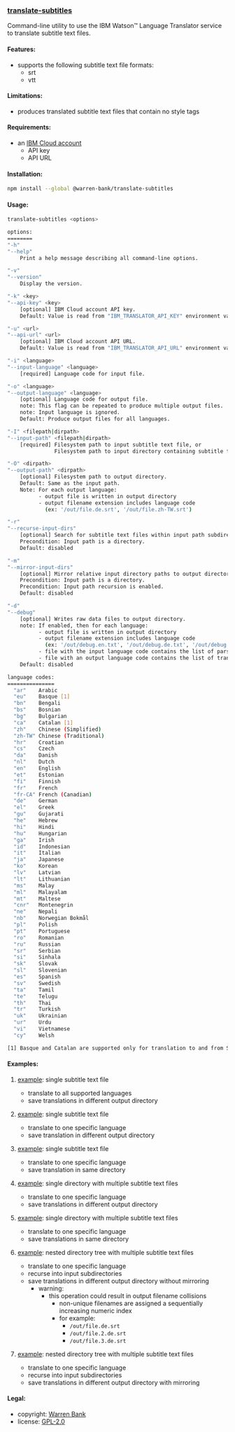 ### [translate-subtitles](https://github.com/warren-bank/node-translate-subtitles)

Command-line utility to use the IBM Watson&trade; Language Translator service to translate subtitle text files.

#### Features:

* supports the following subtitle text file formats:
  - srt
  - vtt

#### Limitations:

* produces translated subtitle text files that contain no style tags

#### Requirements:

* an [IBM Cloud account](https://github.com/warren-bank/node-ibm-watson-language-translator/blob/master/.etc/docs/IBM-Cloud-account.md)
  - API key
  - API URL

#### Installation:

```bash
npm install --global @warren-bank/translate-subtitles
```

#### Usage:

```bash
translate-subtitles <options>

options:
========
"-h"
"--help"
    Print a help message describing all command-line options.

"-v"
"--version"
    Display the version.

"-k" <key>
"--api-key" <key>
    [optional] IBM Cloud account API key.
    Default: Value is read from "IBM_TRANSLATOR_API_KEY" environment variable.

"-u" <url>
"--api-url" <url>
    [optional] IBM Cloud account API URL.
    Default: Value is read from "IBM_TRANSLATOR_API_URL" environment variable.

"-i" <language>
"--input-language" <language>
    [required] Language code for input file.

"-o" <language>
"--output-language" <language>
    [optional] Language code for output file.
    note: This flag can be repeated to produce multiple output files.
    note: Input language is ignored.
    Default: Produce output files for all languages.

"-I" <filepath|dirpath>
"--input-path" <filepath|dirpath>
    [required] Filesystem path to input subtitle text file, or
               Filesystem path to input directory containing subtitle text file(s).

"-O" <dirpath>
"--output-path" <dirpath>
    [optional] Filesystem path to output directory.
    Default: Same as the input path.
    Note: For each output language:
          - output file is written in output directory
          - output filename extension includes language code
            (ex: '/out/file.de.srt', '/out/file.zh-TW.srt')

"-r"
"--recurse-input-dirs"
    [optional] Search for subtitle text files within input path subdirectories.
    Precondition: Input path is a directory.
    Default: disabled

"-m"
"--mirror-input-dirs"
    [optional] Mirror relative input directory paths to output directory.
    Precondition: Input path is a directory.
    Precondition: Input path recursion is enabled.
    Default: disabled

"-d"
"--debug"
    [optional] Writes raw data files to output directory.
    note: If enabled, then for each language:
          - output file is written in output directory
          - output filename extension includes language code
            (ex: '/out/debug.en.txt', '/out/debug.de.txt', '/out/debug.zh-TW.txt')
          - file with the input language code contains the list of parsed strings
          - file with an output language code contains the list of translated strings
    Default: disabled

language codes:
===============
  "ar"    Arabic
  "eu"    Basque [1]
  "bn"    Bengali
  "bs"    Bosnian
  "bg"    Bulgarian
  "ca"    Catalan [1]
  "zh"    Chinese (Simplified)
  "zh-TW" Chinese (Traditional)
  "hr"    Croatian
  "cs"    Czech
  "da"    Danish
  "nl"    Dutch
  "en"    English
  "et"    Estonian
  "fi"    Finnish
  "fr"    French
  "fr-CA" French (Canadian)
  "de"    German
  "el"    Greek
  "gu"    Gujarati
  "he"    Hebrew
  "hi"    Hindi
  "hu"    Hungarian
  "ga"    Irish
  "id"    Indonesian
  "it"    Italian
  "ja"    Japanese
  "ko"    Korean
  "lv"    Latvian
  "lt"    Lithuanian
  "ms"    Malay
  "ml"    Malayalam
  "mt"    Maltese
  "cnr"   Montenegrin
  "ne"    Nepali
  "nb"    Norwegian Bokmål
  "pl"    Polish
  "pt"    Portuguese
  "ro"    Romanian
  "ru"    Russian
  "sr"    Serbian
  "si"    Sinhala
  "sk"    Slovak
  "sl"    Slovenian
  "es"    Spanish
  "sv"    Swedish
  "ta"    Tamil
  "te"    Telugu
  "th"    Thai
  "tr"    Turkish
  "uk"    Ukrainian
  "ur"    Urdu
  "vi"    Vietnamese
  "cy"    Welsh

[1] Basque and Catalan are supported only for translation to and from Spanish.
```

#### Examples:

1. [example](https://github.com/warren-bank/node-translate-subtitles/tree/master/tests/01): single subtitle text file
   - translate to all supported languages
   - save translations in different output directory

2. [example](https://github.com/warren-bank/node-translate-subtitles/tree/master/tests/02): single subtitle text file
   - translate to one specific language
   - save translation in different output directory

3. [example](https://github.com/warren-bank/node-translate-subtitles/tree/master/tests/03): single subtitle text file
   - translate to one specific language
   - save translation in same directory

4. [example](https://github.com/warren-bank/node-translate-subtitles/tree/master/tests/04): single directory with multiple subtitle text files
   - translate to one specific language
   - save translations in different output directory

5. [example](https://github.com/warren-bank/node-translate-subtitles/tree/master/tests/05): single directory with multiple subtitle text files
   - translate to one specific language
   - save translations in same directory

6. [example](https://github.com/warren-bank/node-translate-subtitles/tree/master/tests/06): nested directory tree with multiple subtitle text files
   - translate to one specific language
   - recurse into input subdirectories
   - save translations in different output directory without mirroring
     * warning:
       - this operation could result in output filename collisions
         * non-unique filenames are assigned a sequentially increasing numeric index
         * for example:
           - `/out/file.de.srt`
           - `/out/file.2.de.srt`
           - `/out/file.3.de.srt`

7. [example](https://github.com/warren-bank/node-translate-subtitles/tree/master/tests/07): nested directory tree with multiple subtitle text files
   - translate to one specific language
   - recurse into input subdirectories
   - save translations in different output directory with mirroring

#### Legal:

* copyright: [Warren Bank](https://github.com/warren-bank)
* license: [GPL-2.0](https://www.gnu.org/licenses/old-licenses/gpl-2.0.txt)
